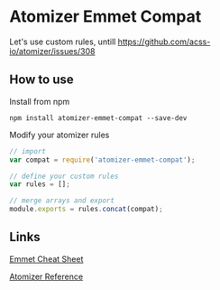 # Atomizer Emmet Compat

Let's use custom rules, untill https://github.com/acss-io/atomizer/issues/308

## How to use

Install from npm

```
npm install atomizer-emmet-compat --save-dev
```

Modify your atomizer rules

```js
// import
var compat = require('atomizer-emmet-compat');

// define your custom rules
var rules = [];

// merge arrays and export
module.exports = rules.concat(compat);
```

## Links

[Emmet Cheat Sheet](https://docs.emmet.io/cheat-sheet/)

[Atomizer Reference](https://acss.io/reference/)

